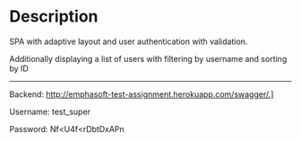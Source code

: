 # Description

SPA with adaptive layout and user authentication with validation.

Additionally displaying a list of users with filtering by username and sorting by ID

---

Backend: http://emphasoft-test-assignment.herokuapp.com/swagger/.]

Username: test_super

Password: Nf<U4f<rDbtDxAPn
